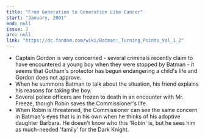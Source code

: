 ```yaml
---
title: "From Generation to Generation Like Cancer"
start: "January, 2001"
end: null
issue: 2
arc: null
link: "https://dc.fandom.com/wiki/Batman:_Turning_Points_Vol_1_2"
---
```


- Captain Gordon is very concerned - several criminals recently claim to have encountered a young boy when they were stopped by Batman - it seems that Gotham's protector has begun endangering a child's life and Gordon does not approve. 
- When he summons Batman to talk about the situation, his friend explains his reasons for taking the boy.
- Several police officers are frozen to death in an encounter with Mr. Freeze, though Robin saves the Commissioner's life. 
- When Robin is threatened, the Commissioner can see the same concern in Batman's eyes that is in his own when he thinks of his adoptive daughter Barbara. He doesn't know who this 'Robin' is, but he sees him as much-needed 'family' for the Dark Knight.
